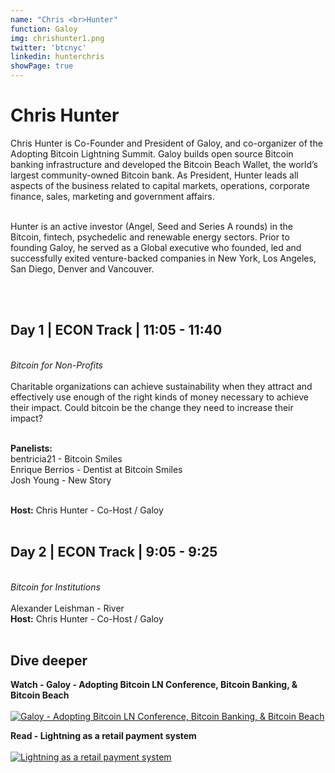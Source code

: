 ```yaml
---
name: "Chris <br>Hunter"
function: Galoy
img: chrishunter1.png
twitter: 'btcnyc'
linkedin: hunterchris
showPage: true
---
```


# Chris Hunter

Chris Hunter is Co-Founder and President of Galoy, and co-organizer of the Adopting Bitcoin Lightning Summit. Galoy builds open source Bitcoin banking infrastructure and developed the Bitcoin Beach Wallet, the world’s largest community-owned Bitcoin bank. As President, Hunter leads all aspects of the business related to capital markets, operations, corporate finance, sales, marketing and government affairs. <br><br>

Hunter is an active investor (Angel, Seed and Series A rounds) in the Bitcoin, fintech, psychedelic and renewable energy sectors. Prior to founding Galoy, he served as a Global executive who founded, led and successfully exited venture-backed companies in New York, Los Angeles, San Diego, Denver and Vancouver. 


<br><br>

## Day 1 | ECON Track | 11:05  - 11:40
<br>
<i>Bitcoin for Non-Profits</i><br><br>
Charitable organizations can achieve sustainability when they attract and effectively use enough of the right kinds of money necessary to achieve their impact. Could bitcoin be the change they need to increase their impact?<br><br>

<b>Panelists:</b><br>
bentricia21 - Bitcoin Smiles<br>
Enrique Berrios - Dentist at Bitcoin Smiles<br>
Josh Young - New Story<br><br>

<b>Host:</b> Chris Hunter - Co-Host / Galoy
<br><br>

## Day 2 | ECON Track | 9:05 - 9:25
<br>
<i>Bitcoin for Institutions</i><br><br>
Alexander Leishman - River<br>
<b>Host:</b> Chris Hunter - Co-Host / Galoy<br><br>


## Dive deeper


<div class="grid grid-cols-1 md:grid-cols-2 gap-5">
<div class="p-3 my-2">

**Watch - Galoy - Adopting Bitcoin LN Conference, Bitcoin Banking, & Bitcoin Beach**<br><br>
[ ![Galoy - Adopting Bitcoin LN Conference, Bitcoin Banking, & Bitcoin Beach](/content/chris_bitrefill.png)](https://www.youtube.com/watch?v=q8sq1q3zdi4/)
</div>

<div class="p-3 my-2">

**Read - Lightning as a retail payment system**  <br><br>
[![Lightning as a retail payment system](/content/nicolas_retail.png)](https://medium.com/galoymoney/lightning-as-a-retail-payment-system-part-1-7463c46342ef/)
</div>

</div>

<br>



